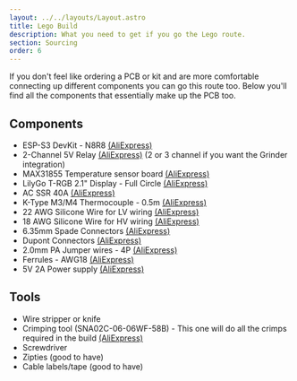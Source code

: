 ```yaml
---
layout: ../../layouts/Layout.astro
title: Lego Build
description: What you need to get if you go the Lego route.
section: Sourcing
order: 6
---
```


If you don't feel like ordering a PCB or kit and are more comfortable connecting up different components you can go this route too. Below you'll find all the components that essentially make up the PCB too.

## Components

* ESP-S3 DevKit - N8R8 [(AliExpress)](https://s.click.aliexpress.com/e/_EQmqlAC)
* 2-Channel 5V Relay [(AliExpress)](https://s.click.aliexpress.com/e/_ExUVY9J) (2 or 3 channel if you want the Grinder integration)
* MAX31855 Temperature sensor board [(AliExpress)](https://s.click.aliexpress.com/e/_EuEbJO4)
* LilyGo T-RGB 2.1" Display - Full Circle [(AliExpress)](https://s.click.aliexpress.com/e/_Eju6rYD)
* AC SSR 40A [(AliExpress)](https://s.click.aliexpress.com/e/_EvPScvr)
* K-Type M3/M4 Thermocouple - 0.5m [(AliExpress)](https://s.click.aliexpress.com/e/_EwzbL6M)
* 22 AWG Silicone Wire for LV wiring [(AliExpress)](https://s.click.aliexpress.com/e/_EH7UMS8)
* 18 AWG Silicone Wire for HV wiring [(AliExpress)](https://s.click.aliexpress.com/e/_EJEs0ak)
* 6.35mm Spade Connectors [(AliExpress)](https://s.click.aliexpress.com/e/_Ew8LURi)
* Dupont Connectors [(AliExpress)](https://s.click.aliexpress.com/e/_Ewjx5ks)
* 2.0mm PA Jumper wires - 4P [(AliExpress)](https://s.click.aliexpress.com/e/_EQEyQGy)
* Ferrules - AWG18 [(AliExpress)](https://s.click.aliexpress.com/e/_EuV5olm)
* 5V 2A Power supply [(AliExpress)](https://s.click.aliexpress.com/e/_EGCsOgK)

## Tools

* Wire stripper or knife
* Crimping tool  (SNA02C-06-06WF-58B) - This one will do all the crimps required in the build [(AliExpress)](https://a.aliexpress.com/_EuVLJ9A)
* Screwdriver
* Zipties (good to have)
* Cable labels/tape (good to have)
